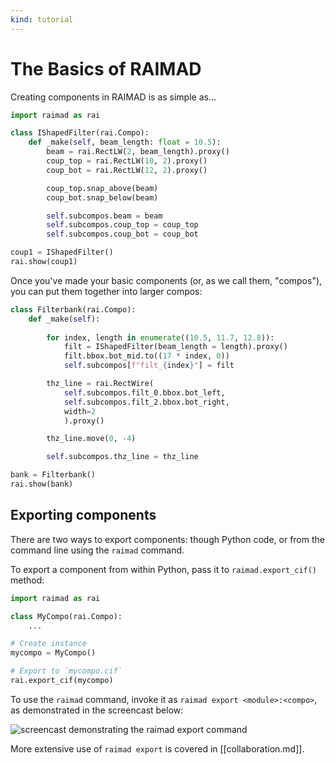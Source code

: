 ```yaml
---
kind: tutorial
---
```


# The Basics of RAIMAD
Creating components in RAIMAD is as simple as...

```python exec
import raimad as rai

class IShapedFilter(rai.Compo):
    def _make(self, beam_length: float = 10.5):
        beam = rai.RectLW(2, beam_length).proxy()
        coup_top = rai.RectLW(10, 2).proxy()
        coup_bot = rai.RectLW(12, 2).proxy()

        coup_top.snap_above(beam)
        coup_bot.snap_below(beam)

        self.subcompos.beam = beam
        self.subcompos.coup_top = coup_top
        self.subcompos.coup_bot = coup_bot

coup1 = IShapedFilter()
rai.show(coup1)
```

Once you've made your basic components
(or, as we call them, "compos"),
you can put them together into larger compos:

```python exec
class Filterbank(rai.Compo):
    def _make(self):
        
        for index, length in enumerate((10.5, 11.7, 12.8)):
            filt = IShapedFilter(beam_length = length).proxy()
            filt.bbox.bot_mid.to((17 * index, 0))
            self.subcompos[f"filt_{index}"] = filt

        thz_line = rai.RectWire(
            self.subcompos.filt_0.bbox.bot_left,
            self.subcompos.filt_2.bbox.bot_right,
            width=2
            ).proxy()

        thz_line.move(0, -4)

        self.subcompos.thz_line = thz_line

bank = Filterbank()
rai.show(bank)
```

## Exporting components

There are two ways to export components:
though Python code,
or from the command line using the `raimad` command.

To export a component from within Python,
pass it to `raimad.export_cif()` method:

```python
import raimad as rai

class MyCompo(rai.Compo):
    ...

# Create instance
mycompo = MyCompo()

# Export to `mycompo.cif`
rai.export_cif(mycompo)
```

To use the `raimad` command, invoke it as
`raimad export <module>:<compo>`,
as demonstrated in the screencast below:

![screencast demonstrating the raimad export command](../asciinema/raimad-cli-export.enhance.cast)

More extensive use of `raimad export` is covered in
[[collaboration.md]].



